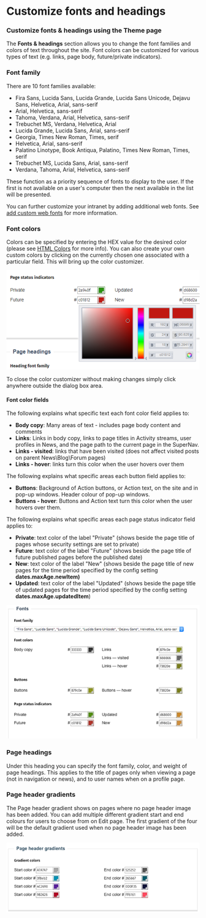# Customize fonts and headings

### Customize fonts & headings using the Theme page

The **Fonts & headings** section allows you to change the font families and colors of text throughout the site. Font colors can be customized for various types of text \(e.g. links, page body, future/private indicators\).

### Font family

There are 10 font families available:

* Fira Sans, Lucida Sans, Lucida Grande, Lucida Sans Unicode, Dejavu Sans, Helvetica, Arial, sans-serif
* Arial, Helvetica, sans-serif
* Tahoma, Verdana, Arial, Helvetica, sans-serif
* Trebuchet MS, Verdana, Helvetica, Arial
* Lucida Grande, Lucida Sans, Arial, sans-serif
* Georgia, Times New Roman, Times, serif
* Helvetica, Arial, sans-serif
* Palatino Linotype, Book Antiqua, Palatino, Times New Roman, Times, serif
* Trebuchet MS, Lucida Sans, Arial, sans-serif
* Verdana, Tahoma, Arial, Helvetica, sans-serif

These function as a priority sequence of fonts to display to the user. If the first is not available on a user's computer then the next available in the list will be presented.  
  
You can further customize your intranet by adding additional web fonts. See [add custom web fonts](../add-custom-web-fonts.md) for more information.

### Font colors

Colors can be specified by entering the HEX value for the desired color \(please see [HTML Colors](http://www.w3schools.com/Html/html_colors.asp) for more info\). You can also create your own custom colors by clicking on the currently chosen one associated with a particular field. This will bring up the color customizer.

![](../../../../.gitbook/assets/1%20%28105%29.png)



To close the color customizer without making changes simply click anywhere outside the dialog box area.

#### Font color fields

The following explains what specific text each font color field applies to:

* **Body copy**: Many areas of text - includes page body content and comments
* **Links**: Links in body copy, links to page titles in Activity streams, user profiles in News, and the page path to the current page in the SuperNav.
* **Links - visited**: links that have been visited \(does not affect visited posts on parent News\Blog\Forum pages\)
* **Links - hover**: links turn this color when the user hovers over them

The following explains what specific areas each button field applies to:

* **Buttons**: Background of Action buttons, or Action text, on the site and in pop-up windows. Header colour of pop-up windows.
* **Buttons - hover**: Buttons and Action text turn this color when the user hovers over them.

The following explains what specific areas each page status indicator field applies to:

* **Private**: text color of the label "Private" \(shows beside the page title of pages whose security settings are set to private\)
* **Future**: text color of the label "Future" \(shows beside the page title of future published pages before the published date\)
* **New**: text color of the label "New" \(shows beside the page title of new pages for the time period specified by the config setting **dates.maxAge.newItem\)**
* **Updated**: text color of the label "Updated" \(shows beside the page title of updated pages for the time period specified by the config setting **dates.maxAge.updatedItem**\)

![](../../../../.gitbook/assets/2%20%2817%29.png)

### Page headings

Under this heading you can specify the font family, color, and weight of page headings. This applies to the title of pages only when viewing a page \(not in navigation or news\), and to user names when on a profile page.

### Page header gradients

The Page header gradient shows on pages where no page header image has been added. You can add multiple different gradient start and end colours for users to choose from on Edit page. The first gradient of the four will be the default gradient used when no page header image has been added.

![](../../../../.gitbook/assets/3%20%282%29.png)

